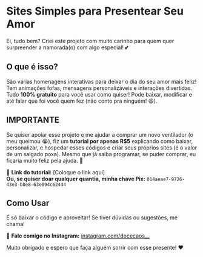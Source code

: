 # Sites Simples para Presentear Seu Amor  

Ei, tudo bem? Criei este projeto com muito carinho para quem quer surpreender a namorada(o) com algo especial! 💕

## O que é isso?  
São várias homenagens interativas para deixar o dia do seu amor mais feliz! Tem animações fofas, mensagens personalizáveis e interações divertidas. Tudo **100% gratuito** para você usar como quiser! Pode baixar, modificar e até falar que foi você quem fez (não conto pra ninguém! 😆).  

## IMPORTANTE 
Se quiser apoiar esse projeto e me ajudar a comprar um novo ventilador (o meu queimou 😭), fiz um **tutorial por apenas R$5** explicando como baixar, personalizar, e hospedar esses códigos e criar seus próprios sites (é o valor de um salgado poxa). Mesmo que já saiba programar, se puder comprar, eu ficaria muito feliz pela ajuda. 🫶  

🔗 **Link do tutorial:** [Coloque o link aqui]  
**Ou, se quiser doar qualquer quantia, minha chave Pix:** `014aeae7-9726-43e3-b8e8-63e094c62444`  

## Como Usar  
É só baixar o código e aproveitar! Se tiver dúvidas ou sugestões, me chama!  

📩 **Fale comigo no Instagram:** [instagram.com/docecaos__](https://instagram.com/docecaos__)

Muito obrigado e espero que faça alguém sorrir com esse presente! ❤️
